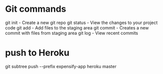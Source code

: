 # Git commands

git init - Create a new git repo
git status - View the changes to your project code
git add - Add files to the staging area
git commit - Creates a new commit with files from staging area
git log - View recent commits

# push to Heroku
git subtree push --prefix expensify-app heroku master
